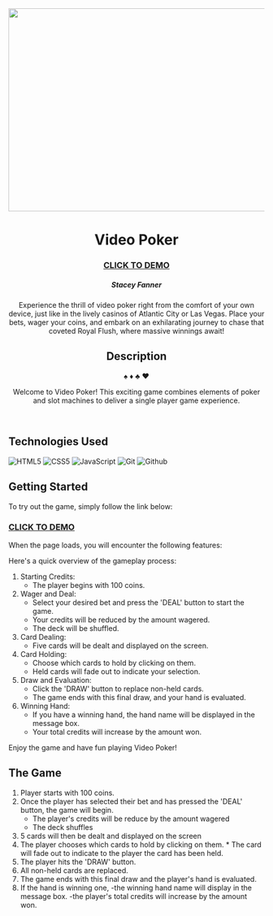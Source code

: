 <div align="center">

  <img src="imgs/VideoPoker.avif" width="600" height="400">

</div>

<div align="center">

# Video Poker

### [CLICK TO DEMO](https://staceyjf.github.io/Video-Poker/)

##### Stacey Fanner

Experience the thrill of video poker right from the comfort of your own device, just like in the lively casinos of Atlantic City or Las Vegas. Place your bets, wager your coins, and embark on an exhilarating journey to chase that coveted Royal Flush, where massive winnings await!

## Description

:spades: :diamonds: :clubs: :hearts:


Welcome to Video Poker! This exciting game combines elements of poker and slot machines to deliver a single player game experience. 

</div>

<div align="left">

<br>

## Technologies Used

![HTML5](https://img.shields.io/badge/-HTML5-05122A?style=flat&logo=html5)
![CSS5](https://img.shields.io/badge/-CSS-05122A?style=flat&logo=css3)
![JavaScript](https://img.shields.io/badge/-JavaScript-05122A?style=flat&logo=javascript)
![Git](https://img.shields.io/badge/-Git-05122A?style=flat&logo=git)
![Github](https://img.shields.io/badge/-GitHub-05122A?style=flat&logo=github)

</div>

<div>

## Getting Started

To try out the game, simply follow the link below:

### [CLICK TO DEMO](https://staceyjf.github.io/Video-Poker/)


When the page loads, you will encounter the following features:

Here's a quick overview of the gameplay process:

1. Starting Credits:
    - The player begins with 100 coins.
2. Wager and Deal:
    - Select your desired bet and press the 'DEAL' button to start the game.
    - Your credits will be reduced by the amount wagered.
    - The deck will be shuffled.
3. Card Dealing:
    - Five cards will be dealt and displayed on the screen.
4. Card Holding:
    - Choose which cards to hold by clicking on them.
    - Held cards will fade out to indicate your selection.
5. Draw and Evaluation:
    - Click the 'DRAW' button to replace non-held cards.
    - The game ends with this final draw, and your hand is evaluated.
6. Winning Hand:
    - If you have a winning hand, the hand name will be displayed in the message box.
    - Your total credits will increase by the amount won.

Enjoy the game and have fun playing Video Poker!

</div>

<div>

## The Game

1. Player starts with 100 coins.
2. Once the player has selected their bet and has pressed the 'DEAL' button, the game will begin.
   - The player's credits will be reduce by the amount wagered
   - The deck shuffles
3. 5 cards will then be dealt and displayed on the screen
4. The player chooses which cards to hold by clicking on them. \* The card will fade out to indicate to the player the card has been held.
5. The player hits the 'DRAW' button.
6. All non-held cards are replaced.
7. The game ends with this final draw and the player's hand is evaluated.
8. If the hand is winning one, 
   -the winning hand name will display in the message box.
   -the player's total credits will increase by the amount won.
   </div>

<div>


